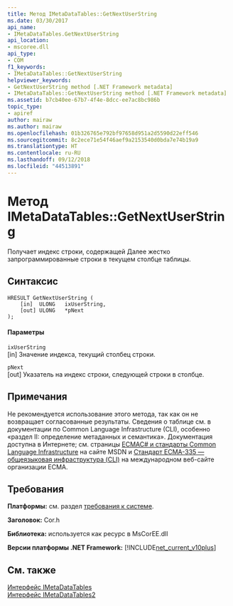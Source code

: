 ```yaml
---
title: Метод IMetaDataTables::GetNextUserString
ms.date: 03/30/2017
api_name:
- IMetaDataTables.GetNextUserString
api_location:
- mscoree.dll
api_type:
- COM
f1_keywords:
- IMetaDataTables::GetNextUserString
helpviewer_keywords:
- GetNextUserString method [.NET Framework metadata]
- IMetaDataTables::GetNextUserString method [.NET Framework metadata]
ms.assetid: b7cb40ee-67b7-4f4e-8dcc-ee7ac8bc986b
topic_type:
- apiref
author: mairaw
ms.author: mairaw
ms.openlocfilehash: 01b326765e792bf97658d951a2d5590d22eff546
ms.sourcegitcommit: 8c2ece71e54f46aef9a2153540d0bda7e74b19a9
ms.translationtype: HT
ms.contentlocale: ru-RU
ms.lasthandoff: 09/12/2018
ms.locfileid: "44513891"
---
```

# <a name="imetadatatablesgetnextuserstring-method"></a>Метод IMetaDataTables::GetNextUserString
Получает индекс строки, содержащей Далее жестко запрограммированные строки в текущем столбце таблицы.  
  
## <a name="syntax"></a>Синтаксис  
  
```  
HRESULT GetNextUserString (  
    [in]  ULONG   ixUserString,  
    [out] ULONG   *pNext  
);  
```  
  
#### <a name="parameters"></a>Параметры  
 `ixUserString`  
 [in] Значение индекса, текущий столбец строки.  
  
 `pNext`  
 [out] Указатель на индекс строки, следующей строки в столбце.  
  
## <a name="remarks"></a>Примечания  
 Не рекомендуется использование этого метода, так как он не возвращает согласованные результаты. Сведения о таблице см. в документации по Common Language Infrastructure (CLI), особенно «раздел II: определение метаданных и семантика». Документация доступна в Интернете; см. страницы [ECMAC# и стандарты Common Language Infrastructure](https://go.microsoft.com/fwlink/?LinkID=99212) на сайте MSDN и [Стандарт ECMA-335 — общеязыковая инфраструктура (CLI)](https://go.microsoft.com/fwlink/?LinkID=65552) на международном веб-сайте организации ECMA.  
  
## <a name="requirements"></a>Требования  
 **Платформы:** см. раздел [требования к системе](../../../../docs/framework/get-started/system-requirements.md).  
  
 **Заголовок:** Cor.h  
  
 **Библиотека:** используется как ресурс в MsCorEE.dll  
  
 **Версии платформы .NET Framework:** [!INCLUDE[net_current_v10plus](../../../../includes/net-current-v10plus-md.md)]  
  
## <a name="see-also"></a>См. также  
 [Интерфейс IMetaDataTables](../../../../docs/framework/unmanaged-api/metadata/imetadatatables-interface.md)  
 [Интерфейс IMetaDataTables2](../../../../docs/framework/unmanaged-api/metadata/imetadatatables2-interface.md)
